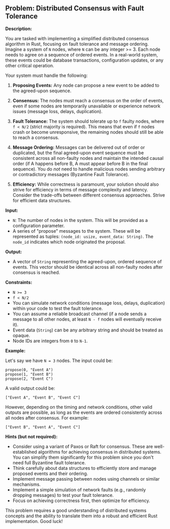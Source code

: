 ## Problem: Distributed Consensus with Fault Tolerance

**Description:**

You are tasked with implementing a simplified distributed consensus algorithm in Rust, focusing on fault tolerance and message ordering. Imagine a system of `N` nodes, where `N` can be any integer >= 3. Each node needs to agree on a sequence of ordered events. In a real-world system, these events could be database transactions, configuration updates, or any other critical operation.

Your system must handle the following:

1.  **Proposing Events:** Any node can propose a new event to be added to the agreed-upon sequence.

2.  **Consensus:** The nodes must reach a consensus on the order of events, even if some nodes are temporarily unavailable or experience network issues (message loss, delays, duplication).

3.  **Fault Tolerance:** The system should tolerate up to `f` faulty nodes, where `f < N/2` (strict majority is required).  This means that even if `f` nodes crash or become unresponsive, the remaining nodes should still be able to reach a consensus.

4.  **Message Ordering:** Messages can be delivered out of order or duplicated, but the final agreed-upon event sequence must be consistent across all non-faulty nodes and maintain the intended causal order (if A happens before B, A must appear before B in the final sequence).  You do *not* need to handle malicious nodes sending arbitrary or contradictory messages (Byzantine Fault Tolerance).

5.  **Efficiency:**  While correctness is paramount, your solution should also strive for efficiency in terms of message complexity and latency. Consider the trade-offs between different consensus approaches. Strive for efficient data structures.

**Input:**

*   `N`: The number of nodes in the system.  This will be provided as a configuration parameter.
*   A series of "propose" messages to the system. These will be represented as tuples: `(node_id: usize, event_data: String)`. The `node_id` indicates which node originated the proposal.

**Output:**

*   A vector of `String` representing the agreed-upon, ordered sequence of events. This vector should be identical across all non-faulty nodes after consensus is reached.

**Constraints:**

*   `N >= 3`
*   `f < N/2`
*   You can simulate network conditions (message loss, delays, duplication) within your code to test the fault tolerance.
*   You can assume a reliable broadcast channel (if a node sends a message to all other nodes, at least `N - f` nodes will eventually receive it).
*   Event data (`String`) can be any arbitrary string and should be treated as opaque.
*   Node IDs are integers from `0` to `N-1`.

**Example:**

Let's say we have `N = 3` nodes.  The input could be:

```
propose(0, "Event A")
propose(1, "Event B")
propose(2, "Event C")
```

A valid output could be:

```
["Event A", "Event B", "Event C"]
```

However, depending on the timing and network conditions, other valid outputs are possible, as long as the events are ordered consistently across all nodes after consensus. For example:

```
["Event B", "Event A", "Event C"]
```

**Hints (but not required):**

*   Consider using a variant of Paxos or Raft for consensus. These are well-established algorithms for achieving consensus in distributed systems.  You can simplify them significantly for this problem since you don't need full Byzantine fault tolerance.
*   Think carefully about data structures to efficiently store and manage proposed events and their ordering.
*   Implement message passing between nodes using channels or similar mechanisms.
*   Implement a simple simulation of network faults (e.g., randomly dropping messages) to test your fault tolerance.
*   Focus on achieving correctness first, then optimize for efficiency.

This problem requires a good understanding of distributed systems concepts and the ability to translate them into a robust and efficient Rust implementation. Good luck!
